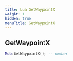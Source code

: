 ```yaml
---
title: Lua GetWaypointX
weight: 1
hidden: true
menuTitle: GetWaypointX
---
```

## GetWaypointX
```lua
Mob:GetWaypointX(); -- number
```